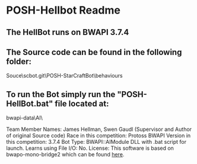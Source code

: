 # POSH-Hellbot Readme

## The HellBot runs on BWAPI 3.7.4

## The Source code can be found in the following folder:
Souce\scbot.git\POSH-StarCraftBot\behaviours

## To run the Bot simply run the "POSH-HellBot.bat" file located at:
bwapi-data\AI\


Team Member Names: James Hellman, Swen Gaudl (Supervisor and Author of original Source code)
Race in this competition: Protoss
BWAPI Version in this competition: 3.7.4
Bot Type: BWAPI::AIModule DLL with .bat script for launch.
Learns using File I/O: No.
License:
This software is based on bwapo-mono-bridge2 which can be found [here](https://github.com/suegy/bwapi-mono-bridge2).
